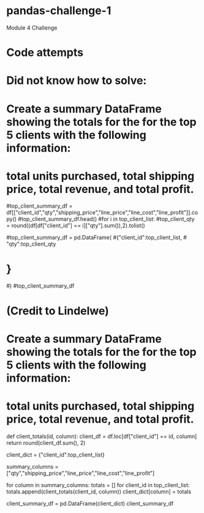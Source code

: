 # pandas-challenge-1
Module 4 Challenge

# Code attempts

# Did not know how to solve:
# Create a summary DataFrame showing the totals for the for the top 5 clients with the following information:
# total units purchased, total shipping price, total revenue, and total profit.

#top_client_summary_df = df[["client_id","qty","shipping_price","line_price","line_cost","line_profit"]].copy()
#top_client_summary_df.head()
#for i in top_client_list:
    #top_client_qty = round((df[df["client_id"] == i]["qty"].sum()),2).tolist()
 
#top_client_summary_df = pd.DataFrame(
    #{"client_id":top_client_list,
    # "qty":top_client_qty
#    }
#)
#top_client_summary_df

# (Credit to Lindelwe)
# Create a summary DataFrame showing the totals for the for the top 5 clients with the following information:
# total units purchased, total shipping price, total revenue, and total profit. 
def client_totals(id, column):
    client_df = df.loc[df["client_id"] == id, column]
    return round(client_df.sum(), 2)

client_dict = {"client_id":top_client_list}

summary_columns = ["qty","shipping_price","line_price","line_cost","line_profit"]

for column in summary_columns:
    totals = []
    for client_id in top_client_list:
        totals.append(client_totals(client_id, column))
    client_dict[column] = totals

client_summary_df = pd.DataFrame(client_dict)
client_summary_df